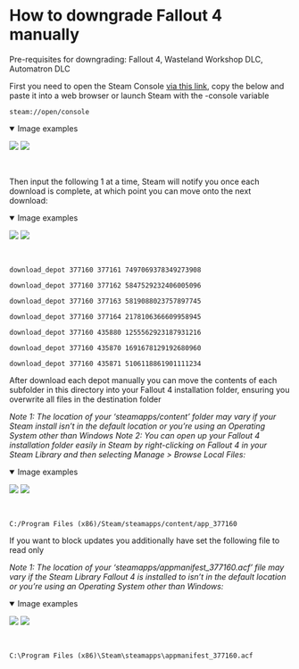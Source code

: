 # How to downgrade Fallout 4 manually

Pre-requisites for downgrading:
Fallout 4, Wasteland Workshop DLC, Automatron DLC

First you need to open the Steam Console [via this link](steam://open/console), copy the below and paste it into a web browser or launch Steam with the -console variable
```
steam://open/console
```
<details open>
<summary>Image examples</summary>

![](./img/Manually/image1.png)
![](./img/Manually/image2.png)
</details>

<br>

Then input the following 1 at a time, Steam will notify you once each download is complete, at which point you can move onto the next download:

<details open>
<summary>Image examples</summary>

![](./img/Manually/image3.jpeg)
![](./img/Manually/image4.jpeg)
</details>

<br>

```
download_depot 377160 377161 7497069378349273908
```
```
download_depot 377160 377162 5847529232406005096
```
```
download_depot 377160 377163 5819088023757897745
```
```
download_depot 377160 377164 2178106366609958945
```
```
download_depot 377160 435880 1255562923187931216
```
```
download_depot 377160 435870 1691678129192680960
```
```
download_depot 377160 435871 5106118861901111234
```

After download each depot manually you can move the contents of each subfolder in this directory into your Fallout 4 installation folder, ensuring you overwrite all files in the destination folder

_Note 1: The location of your ‘steamapps/content’ folder may vary if your Steam install isn’t in the default location or you’re using an Operating System other than Windows
Note 2: You can open up your Fallout 4 installation folder easily in Steam by right-clicking on Fallout 4 in your Steam Library and then selecting Manage > Browse Local Files:_

<details open>
<summary>Image examples</summary>

![](./img/Manually/image5.png)
![](./img/Manually/image6.png)
</details>

<br>

```
C:/Program Files (x86)/Steam/steamapps/content/app_377160
```



If you want to block updates you additionally have set the following file to read only

_Note 1: The location of your ‘steamapps/appmanifest_377160.acf’ file may vary if the Steam Library Fallout 4 is installed to isn’t in the default location or you’re using an Operating System other than Windows:_
 
<details open>
<summary>Image examples</summary>

![](./img/Manually/image7.jpg)
![](./img/Manually/image8.jpg)
</details>

<br>

```
C:\Program Files (x86)\Steam\steamapps\appmanifest_377160.acf
```


